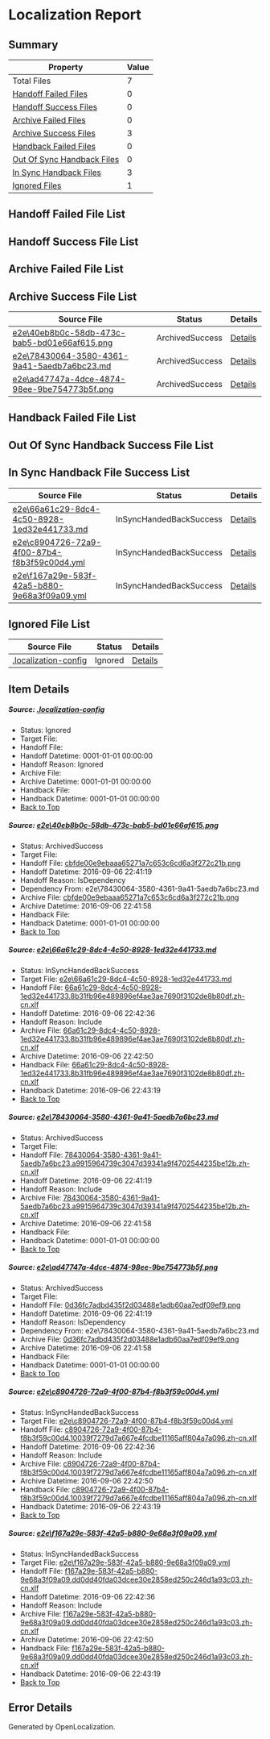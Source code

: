 # <a name='report-top'></a> Localization Report

## Summary
 Property | Value 
 -------- | ----- 
 Total Files | 7
[ Handoff Failed Files ](#handoff-failed-list)| 0
[ Handoff Success Files ](#handoff-success-list)| 0
[ Archive Failed Files ](#archive-failed-list)| 0
[ Archive Success Files ](#archive-success-list)| 3
[ Handback Failed Files ](#handback-failed-list)| 0
[ Out Of Sync Handback Files ](#outofsync-handback-success-list)| 0
[ In Sync Handback Files ](#insync-handback-success-list)| 3
[ Ignored Files ](#ignored-list)| 1

## <a name='handoff-failed-list'></a> Handoff Failed File List

## <a name='handoff-success-list'></a> Handoff Success File List

## <a name='archive-failed-list'></a> Archive Failed File List

## <a name='archive-success-list'></a> Archive Success File List
 Source File | Status | Details 
 ----------- | ------ | ------- 
 [e2e\40eb8b0c-58db-473c-bab5-bd01e66af615.png](https://github.com/OpenLocalizationTestOrg/ol-test0/blob/2ddbad4ed4339ec9d73fdebbbe14a39d1b0b1cea/e2e/40eb8b0c-58db-473c-bab5-bd01e66af615.png) | ArchivedSuccess | [Details](#cbfde00e9ebaaa65271a7c653c6cd6a3f272c21b1)
 [e2e\78430064-3580-4361-9a41-5aedb7a6bc23.md](https://github.com/OpenLocalizationTestOrg/ol-test0/blob/2ddbad4ed4339ec9d73fdebbbe14a39d1b0b1cea/e2e/78430064-3580-4361-9a41-5aedb7a6bc23.md) | ArchivedSuccess | [Details](#51dae950354c96faec1f64071d560b886b1ef09e3)
 [e2e\ad47747a-4dce-4874-98ee-9be754773b5f.png](https://github.com/OpenLocalizationTestOrg/ol-test0/blob/2ddbad4ed4339ec9d73fdebbbe14a39d1b0b1cea/e2e/ad47747a-4dce-4874-98ee-9be754773b5f.png) | ArchivedSuccess | [Details](#0d36fc7adbd435f2d03488e1adb60aa7edf09ef94)

## <a name='handback-failed-list'></a> Handback Failed File List

## <a name='outofsync-handback-success-list'></a> Out Of Sync Handback Success File List

## <a name='insync-handback-success-list'></a> In Sync Handback File Success List
 Source File | Status | Details 
 ----------- | ------ | ------- 
 [e2e\66a61c29-8dc4-4c50-8928-1ed32e441733.md](https://github.com/OpenLocalizationTestOrg/ol-test0/blob/7600d969625713630a218cd8a11a20faa2c807fc/e2e/66a61c29-8dc4-4c50-8928-1ed32e441733.md) | InSyncHandedBackSuccess | [Details](#d477cc2e4871e243e5f5d3ae64d2418eef08ffaf2)
 [e2e\c8904726-72a9-4f00-87b4-f8b3f59c00d4.yml](https://github.com/OpenLocalizationTestOrg/ol-test0/blob/7600d969625713630a218cd8a11a20faa2c807fc/e2e/c8904726-72a9-4f00-87b4-f8b3f59c00d4.yml) | InSyncHandedBackSuccess | [Details](#c293b514a81d7e4ca918f11d365296408ef0ef765)
 [e2e\f167a29e-583f-42a5-b880-9e68a3f09a09.yml](https://github.com/OpenLocalizationTestOrg/ol-test0/blob/7600d969625713630a218cd8a11a20faa2c807fc/e2e/f167a29e-583f-42a5-b880-9e68a3f09a09.yml) | InSyncHandedBackSuccess | [Details](#e5b74af257918ff5bcf4f59bcd576ed61683b64a6)

## <a name='ignored-list'></a> Ignored File List
 Source File | Status | Details 
 ----------- | ------ | ------- 
 [.localization-config](https://github.com/OpenLocalizationTestOrg/ol-test0/blob/7600d969625713630a218cd8a11a20faa2c807fc/.localization-config) | Ignored | [Details](#3d4f252ac210baf56311d7e97dcc2db10974dbd20)

## Item Details
##### <a name='3d4f252ac210baf56311d7e97dcc2db10974dbd20'></a> Source: [.localization-config](https://github.com/OpenLocalizationTestOrg/ol-test0/blob/7600d969625713630a218cd8a11a20faa2c807fc/.localization-config)
* Status: Ignored
* Target File: 
* Handoff File: 
* Handoff Datetime: 0001-01-01 00:00:00
* Handoff Reason: Ignored
* Archive File: 
* Archive Datetime: 0001-01-01 00:00:00
* Handback File: 
* Handback Datetime: 0001-01-01 00:00:00
* [Back to Top](#report-top)

##### <a name='cbfde00e9ebaaa65271a7c653c6cd6a3f272c21b1'></a> Source: [e2e\40eb8b0c-58db-473c-bab5-bd01e66af615.png](https://github.com/OpenLocalizationTestOrg/ol-test0/blob/2ddbad4ed4339ec9d73fdebbbe14a39d1b0b1cea/e2e/40eb8b0c-58db-473c-bab5-bd01e66af615.png)
* Status: ArchivedSuccess
* Target File: 
* Handoff File: [cbfde00e9ebaaa65271a7c653c6cd6a3f272c21b.png](https://github.com/OpenLocalizationTestOrg/ol-test0-handoff/blob/5f749602f9c154cc4942c3511f1cba2e0b4d9201/ol-handoff/OpenLocalizationTestOrg/ol-test0-zhcn/ci/ht/cbfde00e9ebaaa65271a7c653c6cd6a3f272c21b.png)
* Handoff Datetime: 2016-09-06 22:41:19
* Handoff Reason: IsDependency
* Dependency From: e2e\78430064-3580-4361-9a41-5aedb7a6bc23.md
* Archive File: [cbfde00e9ebaaa65271a7c653c6cd6a3f272c21b.png](https://github.com/OpenLocalizationTestOrg/ol-test0-handoff/blob/3b30edbe1d8f38d35292ed645c4c6a945bd109bd/ol-archive/OpenLocalizationTestOrg/ol-test0-zhcn/ci/ht/cbfde00e9ebaaa65271a7c653c6cd6a3f272c21b.png)
* Archive Datetime: 2016-09-06 22:41:58
* Handback File: 
* Handback Datetime: 0001-01-01 00:00:00
* [Back to Top](#report-top)

##### <a name='d477cc2e4871e243e5f5d3ae64d2418eef08ffaf2'></a> Source: [e2e\66a61c29-8dc4-4c50-8928-1ed32e441733.md](https://github.com/OpenLocalizationTestOrg/ol-test0/blob/7600d969625713630a218cd8a11a20faa2c807fc/e2e/66a61c29-8dc4-4c50-8928-1ed32e441733.md)
* Status: InSyncHandedBackSuccess
* Target File: [e2e\66a61c29-8dc4-4c50-8928-1ed32e441733.md](https://github.com/OpenLocalizationTestOrg/ol-test0-zhcn/blob/1130cf8d8bd7170c8706c11e8a21c2f9e52b2f8b/e2e/66a61c29-8dc4-4c50-8928-1ed32e441733.md)
* Handoff File: [66a61c29-8dc4-4c50-8928-1ed32e441733.8b31fb96e489896ef4ae3ae7690f3102de8b80df.zh-cn.xlf](https://github.com/OpenLocalizationTestOrg/ol-test0-handoff/blob/c83e51c7e98893561add90c5bdfadd9dc231c7b3/ol-handoff/OpenLocalizationTestOrg/ol-test0-zhcn/ci/ht/66a61c29-8dc4-4c50-8928-1ed32e441733.8b31fb96e489896ef4ae3ae7690f3102de8b80df.zh-cn.xlf)
* Handoff Datetime: 2016-09-06 22:42:36
* Handoff Reason: Include
* Archive File: [66a61c29-8dc4-4c50-8928-1ed32e441733.8b31fb96e489896ef4ae3ae7690f3102de8b80df.zh-cn.xlf](https://github.com/OpenLocalizationTestOrg/ol-test0-handoff/blob/39c65b6ccc828dcf642a9fc0e343d612594242c3/ol-archive/OpenLocalizationTestOrg/ol-test0-zhcn/ci/ht/66a61c29-8dc4-4c50-8928-1ed32e441733.8b31fb96e489896ef4ae3ae7690f3102de8b80df.zh-cn.xlf)
* Archive Datetime: 2016-09-06 22:42:50
* Handback File: [66a61c29-8dc4-4c50-8928-1ed32e441733.8b31fb96e489896ef4ae3ae7690f3102de8b80df.zh-cn.xlf](https://github.com/OpenLocalizationTestOrg/ol-test0-handback/blob/58299e29e5801529ec8f7c849e3040685fc70993/ol-handback/OpenLocalizationTestOrg/ol-test0-zhcn/ci/ht/66a61c29-8dc4-4c50-8928-1ed32e441733.8b31fb96e489896ef4ae3ae7690f3102de8b80df.zh-cn.xlf)
* Handback Datetime: 2016-09-06 22:43:19
* [Back to Top](#report-top)

##### <a name='51dae950354c96faec1f64071d560b886b1ef09e3'></a> Source: [e2e\78430064-3580-4361-9a41-5aedb7a6bc23.md](https://github.com/OpenLocalizationTestOrg/ol-test0/blob/2ddbad4ed4339ec9d73fdebbbe14a39d1b0b1cea/e2e/78430064-3580-4361-9a41-5aedb7a6bc23.md)
* Status: ArchivedSuccess
* Target File: 
* Handoff File: [78430064-3580-4361-9a41-5aedb7a6bc23.a9915964739c3047d39341a9f4702544235be12b.zh-cn.xlf](https://github.com/OpenLocalizationTestOrg/ol-test0-handoff/blob/5f749602f9c154cc4942c3511f1cba2e0b4d9201/ol-handoff/OpenLocalizationTestOrg/ol-test0-zhcn/ci/ht/78430064-3580-4361-9a41-5aedb7a6bc23.a9915964739c3047d39341a9f4702544235be12b.zh-cn.xlf)
* Handoff Datetime: 2016-09-06 22:41:19
* Handoff Reason: Include
* Archive File: [78430064-3580-4361-9a41-5aedb7a6bc23.a9915964739c3047d39341a9f4702544235be12b.zh-cn.xlf](https://github.com/OpenLocalizationTestOrg/ol-test0-handoff/blob/3b30edbe1d8f38d35292ed645c4c6a945bd109bd/ol-archive/OpenLocalizationTestOrg/ol-test0-zhcn/ci/ht/78430064-3580-4361-9a41-5aedb7a6bc23.a9915964739c3047d39341a9f4702544235be12b.zh-cn.xlf)
* Archive Datetime: 2016-09-06 22:41:58
* Handback File: 
* Handback Datetime: 0001-01-01 00:00:00
* [Back to Top](#report-top)

##### <a name='0d36fc7adbd435f2d03488e1adb60aa7edf09ef94'></a> Source: [e2e\ad47747a-4dce-4874-98ee-9be754773b5f.png](https://github.com/OpenLocalizationTestOrg/ol-test0/blob/2ddbad4ed4339ec9d73fdebbbe14a39d1b0b1cea/e2e/ad47747a-4dce-4874-98ee-9be754773b5f.png)
* Status: ArchivedSuccess
* Target File: 
* Handoff File: [0d36fc7adbd435f2d03488e1adb60aa7edf09ef9.png](https://github.com/OpenLocalizationTestOrg/ol-test0-handoff/blob/5f749602f9c154cc4942c3511f1cba2e0b4d9201/ol-handoff/OpenLocalizationTestOrg/ol-test0-zhcn/ci/ht/0d36fc7adbd435f2d03488e1adb60aa7edf09ef9.png)
* Handoff Datetime: 2016-09-06 22:41:19
* Handoff Reason: IsDependency
* Dependency From: e2e\78430064-3580-4361-9a41-5aedb7a6bc23.md
* Archive File: [0d36fc7adbd435f2d03488e1adb60aa7edf09ef9.png](https://github.com/OpenLocalizationTestOrg/ol-test0-handoff/blob/3b30edbe1d8f38d35292ed645c4c6a945bd109bd/ol-archive/OpenLocalizationTestOrg/ol-test0-zhcn/ci/ht/0d36fc7adbd435f2d03488e1adb60aa7edf09ef9.png)
* Archive Datetime: 2016-09-06 22:41:58
* Handback File: 
* Handback Datetime: 0001-01-01 00:00:00
* [Back to Top](#report-top)

##### <a name='c293b514a81d7e4ca918f11d365296408ef0ef765'></a> Source: [e2e\c8904726-72a9-4f00-87b4-f8b3f59c00d4.yml](https://github.com/OpenLocalizationTestOrg/ol-test0/blob/7600d969625713630a218cd8a11a20faa2c807fc/e2e/c8904726-72a9-4f00-87b4-f8b3f59c00d4.yml)
* Status: InSyncHandedBackSuccess
* Target File: [e2e\c8904726-72a9-4f00-87b4-f8b3f59c00d4.yml](https://github.com/OpenLocalizationTestOrg/ol-test0-zhcn/blob/1130cf8d8bd7170c8706c11e8a21c2f9e52b2f8b/e2e/c8904726-72a9-4f00-87b4-f8b3f59c00d4.yml)
* Handoff File: [c8904726-72a9-4f00-87b4-f8b3f59c00d4.10039f7279d7a667e4fcdbe11165aff804a7a096.zh-cn.xlf](https://github.com/OpenLocalizationTestOrg/ol-test0-handoff/blob/c83e51c7e98893561add90c5bdfadd9dc231c7b3/ol-handoff/OpenLocalizationTestOrg/ol-test0-zhcn/ci/ht/c8904726-72a9-4f00-87b4-f8b3f59c00d4.10039f7279d7a667e4fcdbe11165aff804a7a096.zh-cn.xlf)
* Handoff Datetime: 2016-09-06 22:42:36
* Handoff Reason: Include
* Archive File: [c8904726-72a9-4f00-87b4-f8b3f59c00d4.10039f7279d7a667e4fcdbe11165aff804a7a096.zh-cn.xlf](https://github.com/OpenLocalizationTestOrg/ol-test0-handoff/blob/39c65b6ccc828dcf642a9fc0e343d612594242c3/ol-archive/OpenLocalizationTestOrg/ol-test0-zhcn/ci/ht/c8904726-72a9-4f00-87b4-f8b3f59c00d4.10039f7279d7a667e4fcdbe11165aff804a7a096.zh-cn.xlf)
* Archive Datetime: 2016-09-06 22:42:50
* Handback File: [c8904726-72a9-4f00-87b4-f8b3f59c00d4.10039f7279d7a667e4fcdbe11165aff804a7a096.zh-cn.xlf](https://github.com/OpenLocalizationTestOrg/ol-test0-handback/blob/58299e29e5801529ec8f7c849e3040685fc70993/ol-handback/OpenLocalizationTestOrg/ol-test0-zhcn/ci/ht/c8904726-72a9-4f00-87b4-f8b3f59c00d4.10039f7279d7a667e4fcdbe11165aff804a7a096.zh-cn.xlf)
* Handback Datetime: 2016-09-06 22:43:19
* [Back to Top](#report-top)

##### <a name='e5b74af257918ff5bcf4f59bcd576ed61683b64a6'></a> Source: [e2e\f167a29e-583f-42a5-b880-9e68a3f09a09.yml](https://github.com/OpenLocalizationTestOrg/ol-test0/blob/7600d969625713630a218cd8a11a20faa2c807fc/e2e/f167a29e-583f-42a5-b880-9e68a3f09a09.yml)
* Status: InSyncHandedBackSuccess
* Target File: [e2e\f167a29e-583f-42a5-b880-9e68a3f09a09.yml](https://github.com/OpenLocalizationTestOrg/ol-test0-zhcn/blob/1130cf8d8bd7170c8706c11e8a21c2f9e52b2f8b/e2e/f167a29e-583f-42a5-b880-9e68a3f09a09.yml)
* Handoff File: [f167a29e-583f-42a5-b880-9e68a3f09a09.dd0dd40fda03dcee30e2858ed250c246d1a93c03.zh-cn.xlf](https://github.com/OpenLocalizationTestOrg/ol-test0-handoff/blob/c83e51c7e98893561add90c5bdfadd9dc231c7b3/ol-handoff/OpenLocalizationTestOrg/ol-test0-zhcn/ci/ht/f167a29e-583f-42a5-b880-9e68a3f09a09.dd0dd40fda03dcee30e2858ed250c246d1a93c03.zh-cn.xlf)
* Handoff Datetime: 2016-09-06 22:42:36
* Handoff Reason: Include
* Archive File: [f167a29e-583f-42a5-b880-9e68a3f09a09.dd0dd40fda03dcee30e2858ed250c246d1a93c03.zh-cn.xlf](https://github.com/OpenLocalizationTestOrg/ol-test0-handoff/blob/39c65b6ccc828dcf642a9fc0e343d612594242c3/ol-archive/OpenLocalizationTestOrg/ol-test0-zhcn/ci/ht/f167a29e-583f-42a5-b880-9e68a3f09a09.dd0dd40fda03dcee30e2858ed250c246d1a93c03.zh-cn.xlf)
* Archive Datetime: 2016-09-06 22:42:50
* Handback File: [f167a29e-583f-42a5-b880-9e68a3f09a09.dd0dd40fda03dcee30e2858ed250c246d1a93c03.zh-cn.xlf](https://github.com/OpenLocalizationTestOrg/ol-test0-handback/blob/58299e29e5801529ec8f7c849e3040685fc70993/ol-handback/OpenLocalizationTestOrg/ol-test0-zhcn/ci/ht/f167a29e-583f-42a5-b880-9e68a3f09a09.dd0dd40fda03dcee30e2858ed250c246d1a93c03.zh-cn.xlf)
* Handback Datetime: 2016-09-06 22:43:19
* [Back to Top](#report-top)


## Error Details

Generated by OpenLocalization.
